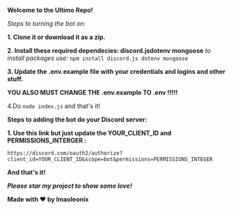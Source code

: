**Welcome to the Ultimo Repo!**

*Steps to turning the bot on:*

**1. Clone it or download it as a zip.**

**2. Install these required dependecies: discord.jsdotenv mongoose**
*to install packages use:*
```npm install discord.js dotenv mongoose```

**3. Update the .env.example file with your credentials and logins and other stuff.**

**YOU ALSO MUST CHANGE THE .env.example TO .env !!!!!**

4.Do ```node index.js``` and that's it!



**Steps to adding the bot do your Discord server:**

**1. Use this link but just update the YOUR_CLIENT_ID and PERMISSIONS_INTERGER :**

```https://discord.com/oauth2/authorize?client_id=YOUR_CLIENT_ID&scope=bot&permissions=PERMISSIONS_INTEGER``` 

**And that's it!**

***Please star my project to show some love!***

**Made with ❤️ by lmaoleonix**
